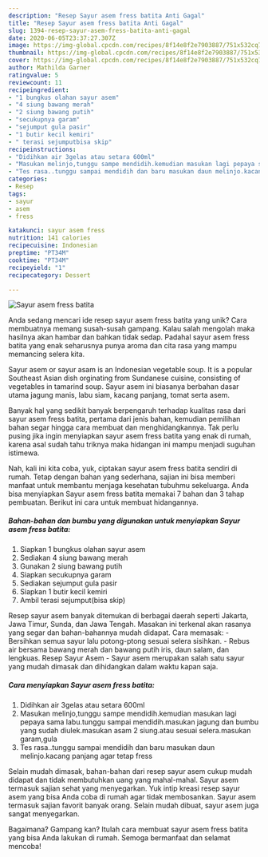```yaml
---
description: "Resep Sayur asem fress batita Anti Gagal"
title: "Resep Sayur asem fress batita Anti Gagal"
slug: 1394-resep-sayur-asem-fress-batita-anti-gagal
date: 2020-06-05T23:37:27.307Z
image: https://img-global.cpcdn.com/recipes/8f14e8f2e7903887/751x532cq70/sayur-asem-fress-batita-foto-resep-utama.jpg
thumbnail: https://img-global.cpcdn.com/recipes/8f14e8f2e7903887/751x532cq70/sayur-asem-fress-batita-foto-resep-utama.jpg
cover: https://img-global.cpcdn.com/recipes/8f14e8f2e7903887/751x532cq70/sayur-asem-fress-batita-foto-resep-utama.jpg
author: Mathilda Garner
ratingvalue: 5
reviewcount: 11
recipeingredient:
- "1 bungkus olahan sayur asem"
- "4 siung bawang merah"
- "2 siung bawang putih"
- "secukupnya garam"
- "sejumput gula pasir"
- "1 butir kecil kemiri"
- " terasi sejumputbisa skip"
recipeinstructions:
- "Didihkan air 3gelas atau setara 600ml"
- "Masukan melinjo,tunggu sampe mendidih.kemudian masukan lagi pepaya sama labu.tunggu sampai mendidih.masukan jagung dan bumbu yang sudah diulek.masukan asam 2 siung.atau sesuai selera.masukan garam,gula"
- "Tes rasa..tunggu sampai mendidih dan baru masukan daun melinjo.kacang panjang agar tetap fress"
categories:
- Resep
tags:
- sayur
- asem
- fress

katakunci: sayur asem fress 
nutrition: 141 calories
recipecuisine: Indonesian
preptime: "PT34M"
cooktime: "PT34M"
recipeyield: "1"
recipecategory: Dessert

---
```



![Sayur asem fress batita](https://img-global.cpcdn.com/recipes/8f14e8f2e7903887/751x532cq70/sayur-asem-fress-batita-foto-resep-utama.jpg)

Anda sedang mencari ide resep sayur asem fress batita yang unik? Cara membuatnya memang susah-susah gampang. Kalau salah mengolah maka hasilnya akan hambar dan bahkan tidak sedap. Padahal sayur asem fress batita yang enak seharusnya punya aroma dan cita rasa yang mampu memancing selera kita.

Sayur asem or sayur asam is an Indonesian vegetable soup. It is a popular Southeast Asian dish orginating from Sundanese cuisine, consisting of vegetables in tamarind soup. Sayur asem ini biasanya berbahan dasar utama jagung manis, labu siam, kacang panjang, tomat serta asem.

Banyak hal yang sedikit banyak berpengaruh terhadap kualitas rasa dari sayur asem fress batita, pertama dari jenis bahan, kemudian pemilihan bahan segar hingga cara membuat dan menghidangkannya. Tak perlu pusing jika ingin menyiapkan sayur asem fress batita yang enak di rumah, karena asal sudah tahu triknya maka hidangan ini mampu menjadi suguhan istimewa.


Nah, kali ini kita coba, yuk, ciptakan sayur asem fress batita sendiri di rumah. Tetap dengan bahan yang sederhana, sajian ini bisa memberi manfaat untuk membantu menjaga kesehatan tubuhmu sekeluarga. Anda bisa menyiapkan Sayur asem fress batita memakai 7 bahan dan 3 tahap pembuatan. Berikut ini cara untuk membuat hidangannya.

<!--inarticleads1-->

##### Bahan-bahan dan bumbu yang digunakan untuk menyiapkan Sayur asem fress batita:

1. Siapkan 1 bungkus olahan sayur asem
1. Sediakan 4 siung bawang merah
1. Gunakan 2 siung bawang putih
1. Siapkan secukupnya garam
1. Sediakan sejumput gula pasir
1. Siapkan 1 butir kecil kemiri
1. Ambil  terasi sejumput(bisa skip)


Resep sayur asem banyak ditemukan di berbagai daerah seperti Jakarta, Jawa Timur, Sunda, dan Jawa Tengah. Masakan ini terkenal akan rasanya yang segar dan bahan-bahannya mudah didapat. Cara memasak: - Bersihkan semua sayur lalu potong-ptong sesuai selera sisihkan. - Rebus air bersama bawang merah dan bawang putih iris, daun salam, dan lengkuas. Resep Sayur Asem - Sayur asem merupakan salah satu sayur yang mudah dimasak dan dihidangkan dalam waktu kapan saja. 

<!--inarticleads2-->

##### Cara menyiapkan Sayur asem fress batita:

1. Didihkan air 3gelas atau setara 600ml
1. Masukan melinjo,tunggu sampe mendidih.kemudian masukan lagi pepaya sama labu.tunggu sampai mendidih.masukan jagung dan bumbu yang sudah diulek.masukan asam 2 siung.atau sesuai selera.masukan garam,gula
1. Tes rasa..tunggu sampai mendidih dan baru masukan daun melinjo.kacang panjang agar tetap fress


Selain mudah dimasak, bahan-bahan dari resep sayur asem cukup mudah didapat dan tidak membutuhkan uang yang mahal-mahal. Sayur asem termasuk sajian sehat yang menyegarkan. Yuk intip kreasi resep sayur asem yang bisa Anda coba di rumah agar tidak membosankan. Sayur asem termasuk sajian favorit banyak orang. Selain mudah dibuat, sayur asem juga sangat menyegarkan. 

Bagaimana? Gampang kan? Itulah cara membuat sayur asem fress batita yang bisa Anda lakukan di rumah. Semoga bermanfaat dan selamat mencoba!
